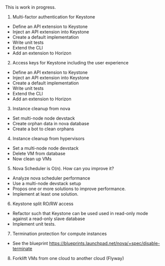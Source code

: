 This is work in progress.

1. Multi-factor authentication for Keystone
  - Define an API extension to Keystone
  - Inject an API extension into Keystone
  - Create a default implementation
  - Write unit tests
  - Extend the CLI
  - Add an extension to Horizon
2. Access keys for Keystone including the user experience
  - Define an API extension to Keystone
  - Inject an API extension into Keystone
  - Create a default implementation
  - Write unit tests
  - Extend the CLI
  - Add an extension to Horizon
3. Instance cleanup from nova
  - Set multi-node node devstack
  - Create orphan data in nova database
  - Create a bot to clean orphans
4. Instance cleanup from hypervisors
  - Set a multi-node node devstack
  - Delete VM from database
  - Now clean up VMs
5. Nova Scheduler is O(n). How can you improve it?
  - Analyze nova scheduler performance
  - Use a multi-node devstack setup
  - Propos one or more solutions to improve performance.
  - Implement at least one solution.
6. Keystone split RO/RW access
  - Refactor such that Keystone can be used used in read-only mode against a read-only slave database
  - Implement unit tests.
7. Termination protection for compute instances
  - See the blueprint https://blueprints.launchpad.net/nova/+spec/disable-terminate
8. Forklift VMs from one cloud to another cloud (Flyway)

